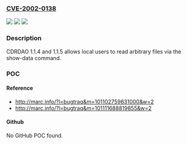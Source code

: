 ### [CVE-2002-0138](https://cve.mitre.org/cgi-bin/cvename.cgi?name=CVE-2002-0138)
![](https://img.shields.io/static/v1?label=Product&message=n%2Fa&color=blue)
![](https://img.shields.io/static/v1?label=Version&message=n%2Fa&color=blue)
![](https://img.shields.io/static/v1?label=Vulnerability&message=n%2Fa&color=brighgreen)

### Description

CDRDAO 1.1.4 and 1.1.5 allows local users to read arbitrary files via the show-data command.

### POC

#### Reference
- http://marc.info/?l=bugtraq&m=101102759631000&w=2
- http://marc.info/?l=bugtraq&m=101111688819855&w=2

#### Github
No GitHub POC found.

